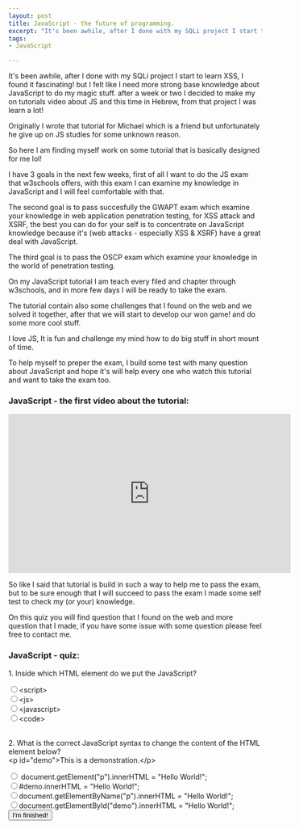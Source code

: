 ```yaml
---
layout: post
title: JavaScript - the future of programming.
excerpt: "It's been awhile, after I done with my SQLi project I start to learn XSS, I found it fascinating! but I felt like I need more strong base knowledge about JavaScript to do my magic stuff. after a week or two I decided to make my on tutorials video about JS and this time in Hebrew, from that project I was learn a lot!"
tags:
- JavaScript

---
```



It's been awhile, after I done with my SQLi project I start to learn XSS, I found it fascinating! but I felt like I need more strong base knowledge about JavaScript to do my magic stuff. after a week or two I decided to make my on tutorials video about JS and this time in Hebrew, from that project I was learn a lot!

Originally I wrote that tutorial for Michael which is a friend but unfortunately he give up on JS studies for some unknown reason.

So here I am finding myself work on some tutorial that is basically designed for me lol!

I have 3 goals in the next few weeks, first of all I want to do the JS exam that w3schools offers, with this exam I can examine my knowledge in JavaScript and I will feel comfortable with that.

The second goal is to pass succesfully the GWAPT exam which examine your knowledge in web application penetration testing, for XSS attack and XSRF, the best you can do for your self is to concentrate on JavaScript knowledge because it's (web attacks - especially XSS & XSRF) have a great deal with JavaScript.

The third goal is to pass the OSCP exam which examine your knowledge in the world of penetration testing.

On my JavaScript tutorial I am teach every filed and chapter through w3schools, and in more few days I will be ready to take the exam.

The tutorial contain also some challenges that I found on the web and we solved it together, after that we will start to develop our won game! and do some more cool stuff.

I love JS, It is fun and challenge my mind how to do big stuff in short mount of time.

To help myself to preper the exam, I build some test with many question about JavaScript and hope it's will help every one who watch this tutorial and want to take the exam too.


### JavaScript - the first video about the tutorial:

<iframe width="560" height="315" src="https://www.youtube.com/embed/2bJtEFba6zI" frameborder="0" allow="autoplay; encrypted-media" allowfullscreen></iframe>

So like I said that tutorial is build in such a way to help me to pass the exam, but to be sure enough that I will succeed to pass the exam I made some self test to check my (or your) knowledge.

On this quiz you will find question that I found on the web and more question that I made, if you have some issue with some question please feel free to contact me.

### JavaScript - quiz:

<script src="/scripts/quiz.js"></script>
<link rel="stylesheet" href="/scripts/quiz.css" />
<form id = "quiz" name = "quiz">

  <p class = "questions">1. Inside which HTML element do we put the JavaScript?</p>
  <input type = "radio" id = "mc" name = "q1" value = "1">&lt;script&gt;<br>
  <input type = "radio" id = "mc" name = "q1" value = "0">&lt;js&gt;<br>
  <input type = "radio" id = "mc" name = "q1" value = "0">&lt;javascript&gt;<br>
  <input type = "radio" id = "mc" name = "q1" value = "0">&lt;code&gt;<br>
  <br>

  <p class = "questions">2. What is the correct JavaScript syntax to change the content of the HTML element below?
  <br>
  &lt;p id="demo"&gt;This is a demonstration.&lt;/p&gt;
  </p>
  <input type = "radio" id = "mc" name = "q2" value = "0"> document.getElement("p").innerHTML = "Hello World!";<br>
  <input type = "radio" id = "mc" name = "q2" value = "0">#demo.innerHTML = "Hello World!";<br>
  <input type = "radio" id = "mc" name = "q2" value = "0">document.getElementByName("p").innerHTML = "Hello World!";<br>
  <input type = "radio" id = "mc" name = "q2" value = "1">document.getElementById("demo").innerHTML = "Hello World!";<br>






  <input id = "button" type = "button" value = "I'm finished!" onclick = "check();">
  <p id="answer"></p>

</form>
